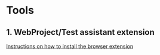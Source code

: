 Tools
==========

## 1. WebProject/Test assistant extension

[Instructions on how to install the browser extension](./docs/assistant/webproject-assistant.md)

